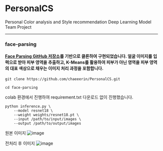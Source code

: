 # PersonalCS
Personal Color analysis and Style recommendation Deep Learning Model Team Project

---
### face-parsing


#### [Face Parsing GitHub 저장소](https://github.com/yakhyo/face-parsing/tree/main)를 기반으로 클론하여 구현되었습니다. 얼굴 이미지를 입력으로 받아 피부 영역을 추출하고, K-Means를 활용하여 피부가 아닌 영역을 피부 영역의 대표 색상으로 채우는 이미지 처리 과정을 포함합니다.

```
git clone https://github.com/chaeeerin/PersonalCS.git
```

```
cd face-parsing
```

colab 환경에서 진행하여 requirement.txt 다운로드 없이 진행했습니다.

```
python inference.py \
    --model resnet18 \
    --weight weights/resnet18.pt \
    --input /path/to/input/images \
    --output /path/to/output/images
```

원본 이미지
![image](https://github.com/user-attachments/assets/1008b8fd-66f0-490a-a928-b823b7a24293)

전처리 후 이미지
![image](https://github.com/user-attachments/assets/ab99fec6-8fb0-4bb2-bf81-d67a517c7539)
